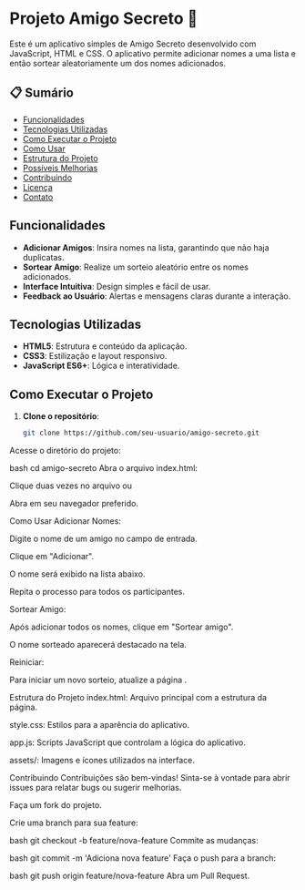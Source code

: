 # Projeto Amigo Secreto 🎁

Este é um aplicativo simples de Amigo Secreto desenvolvido com JavaScript, HTML e CSS. O aplicativo permite adicionar nomes a uma lista e então sortear aleatoriamente um dos nomes adicionados.

## 📋 Sumário

- [Funcionalidades](#funcionalidades)
- [Tecnologias Utilizadas](#tecnologias-utilizadas)
- [Como Executar o Projeto](#como-executar-o-projeto)
- [Como Usar](#como-usar)
- [Estrutura do Projeto](#estrutura-do-projeto)
- [Possíveis Melhorias](#possíveis-melhorias)
- [Contribuindo](#contribuindo)
- [Licença](#licença)
- [Contato](#contato)

## Funcionalidades

- **Adicionar Amigos**: Insira nomes na lista, garantindo que não haja duplicatas.
- **Sortear Amigo**: Realize um sorteio aleatório entre os nomes adicionados.
- **Interface Intuitiva**: Design simples e fácil de usar.
- **Feedback ao Usuário**: Alertas e mensagens claras durante a interação.

## Tecnologias Utilizadas

- **HTML5**: Estrutura e conteúdo da aplicação.
- **CSS3**: Estilização e layout responsivo.
- **JavaScript ES6+**: Lógica e interatividade.

## Como Executar o Projeto

1. **Clone o repositório**:

   ```bash
   git clone https://github.com/seu-usuario/amigo-secreto.git
Acesse o diretório do projeto:

bash
cd amigo-secreto
Abra o arquivo index.html:

Clique duas vezes no arquivo ou

Abra em seu navegador preferido.

Como Usar
Adicionar Nomes:

Digite o nome de um amigo no campo de entrada.

Clique em "Adicionar".

O nome será exibido na lista abaixo.

Repita o processo para todos os participantes.

Sortear Amigo:

Após adicionar todos os nomes, clique em "Sortear amigo".

O nome sorteado aparecerá destacado na tela.

Reiniciar:

Para iniciar um novo sorteio, atualize a página .

Estrutura do Projeto
index.html: Arquivo principal com a estrutura da página.

style.css: Estilos para a aparência do aplicativo.

app.js: Scripts JavaScript que controlam a lógica do aplicativo.

assets/: Imagens e ícones utilizados na interface.

Contribuindo
Contribuições são bem-vindas! Sinta-se à vontade para abrir issues para relatar bugs ou sugerir melhorias.

Faça um fork do projeto.

Crie uma branch para sua feature:

bash
git checkout -b feature/nova-feature
Commite as mudanças:

bash
git commit -m 'Adiciona nova feature'
Faça o push para a branch:

bash
git push origin feature/nova-feature
Abra um Pull Request.
